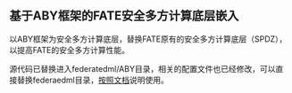 ## 基于ABY框架的FATE安全多方计算底层嵌入

以ABY框架为安全多方计算底层，替换FATE原有的安全多方计算底层（SPDZ），以提高FATE的安全多方计算性能。


源代码已替换进入federatedml/ABY目录，相关的配置文件也已经修改，可以直接替换federaedml目录，[按照文档](https://github.com/sunset-under-forest/FATE_JNU/blob/main/test/ABY/doc/%E7%BA%B5%E5%90%91%E7%BA%BF%E6%80%A7%E5%9B%9E%E5%BD%92%E7%BB%84%E4%BB%B6_v0.0.1/README.md)说明使用。




